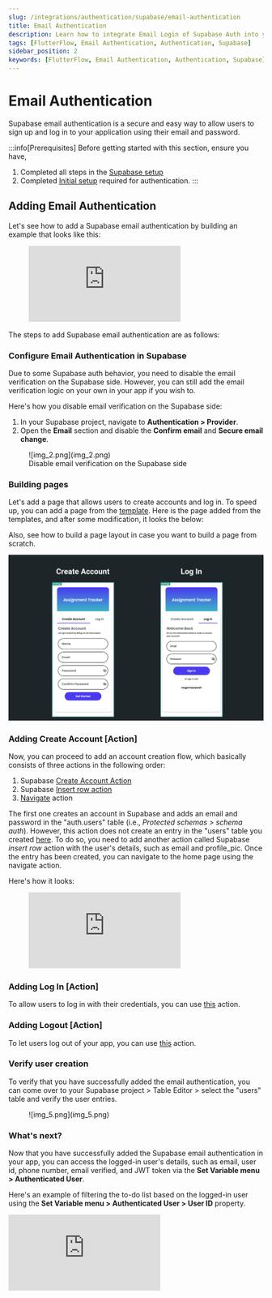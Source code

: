 ```yaml
---
slug: /integrations/authentication/supabase/email-authentication
title: Email Authentication
description: Learn how to integrate Email Login of Supabase Auth into your FlutterFlow app.
tags: [FlutterFlow, Email Authentication, Authentication, Supabase]
sidebar_position: 2
keywords: [FlutterFlow, Email Authentication, Authentication, Supabase]
---
```


# Email Authentication

Supabase email authentication is a secure and easy way to allow users to sign up and log in to your application using their email and password.

:::info[Prerequisites]
Before getting started with this section, ensure you have,

1. Completed all steps in the [Supabase setup](../../supabase/supabase-setup.md)
2. Completed [Initial setup](initial-setup.md) 
   required for authentication.
:::


## Adding Email Authentication

Let's see how to add a Supabase email authentication by building an example that looks like this:

<figure>
    <div class="video-container"><iframe src="https://www.loom.
    com/embed/7d789e3520fd47e38f06a2f9404d04a5?sid=ec15e6af-084e-47c6-8c14-fbb36f1fc174" frameborder="0" allow="accelerometer; autoplay; clipboard-write; encrypted-media; gyroscope; picture-in-picture; web-share" referrerpolicy="strict-origin-when-cross-origin" allowfullscreen></iframe></div>
    
    
  <figcaption class="centered-caption"></figcaption>
</figure>

The steps to add Supabase email authentication are as follows:

### Configure Email Authentication in Supabase

Due to some Supabase auth behavior, you need to disable the email verification on the Supabase side. However, you can still add the email verification logic on your own in your app if you wish to.

Here's how you disable email verification on the Supabase side:

1. In your Supabase project, navigate to **Authentication > Provider**.
2. Open the **Email** section and disable the **Confirm email** and **Secure email change**.

<figure>
    ![img_2.png](img_2.png)
  <figcaption class="centered-caption">Disable email verification on the Supabase side</figcaption>
</figure>


### Building pages

Let's add a page that allows users to create accounts and log in. To speed up, you can add a page from the [template](/getting-started/adding-new-page#add-page). Here is the page added from the templates, and after some modification, it looks the below:

Also, see how to build a page layout in case you want to build a page from scratch.

![img_3.png](img_3.png)

### Adding Create Account [Action]

Now, you can proceed to add an account creation flow, which basically consists of three actions in the following order:

1. Supabase [Create Account Action](/actions/actions/backend-database/supabase-authentication/create-account#email-signup)
2. Supabase [Insert row action](/actions/actions/backend-database/supabase#1.-insert-row-action)
3. [Navigate](../../../ff-concepts/navigation-routing/nav-overview.md) action

The first one creates an account in Supabase and adds an email and password in the "auth.users" table (i.e., *Protected schemas > schema auth*). However, this action does not create an entry in the "users" table you created [here](/data-and-backend/supabase/supabase-authentication/initial-setup#1.-creating-a-users-table). To do so, you need to add another action called Supabase *insert row* action with the user's details, such as email and profile_pic. Once the entry has been created, you can navigate to the home page using the navigate action.

Here's how it looks:

<figure>
    <div class="video-container"><iframe src="https://www.loom.
    com/embed/054ccddb5ed54aaf98a45fd2384525ba?sid=eade0c13-727a-47f5-95b0-d7d66168b694" frameborder="0" allow="accelerometer; autoplay; clipboard-write; encrypted-media; gyroscope; picture-in-picture; web-share" referrerpolicy="strict-origin-when-cross-origin" allowfullscreen></iframe></div>
    
    
  <figcaption class="centered-caption"></figcaption>
</figure>

### Adding Log In [Action]

To allow users to log in with their credentials, you can use [this](/actions/actions/backend-database/supabase-authentication/log-in#email-login) action.

### Adding Logout [Action]

To let users log out of your app, you can use [this](/actions/actions/backend-database/supabase-authentication/log-out) action.

### Verify user creation

To verify that you have successfully added the email authentication, you can come over to your Supabase project > Table Editor > select the "users" table and verify the user entries.

<figure>
   ![img_5.png](img_5.png)
    
    
  <figcaption class="centered-caption"></figcaption>
</figure>

### What's next?

Now that you have successfully added the Supabase email authentication in your app, you can access the logged-in user's details, such as email, user id, phone number, email verified, and JWT token via the **Set Variable menu > Authenticated User**.

Here's an example of filtering the to-do list based on the logged-in user using the **Set Variable menu > Authenticated User > User ID** property.

<div class="video-container"><iframe src="https://www.loom.
com/embed/9a62d44880264177a5ed6d52b78330c8?sid=a52506a8-1f4b-467d-bf41-f30f98361a48" frameborder="0" allow="accelerometer; autoplay; clipboard-write; encrypted-media; gyroscope; picture-in-picture; web-share" referrerpolicy="strict-origin-when-cross-origin" allowfullscreen></iframe></div>




